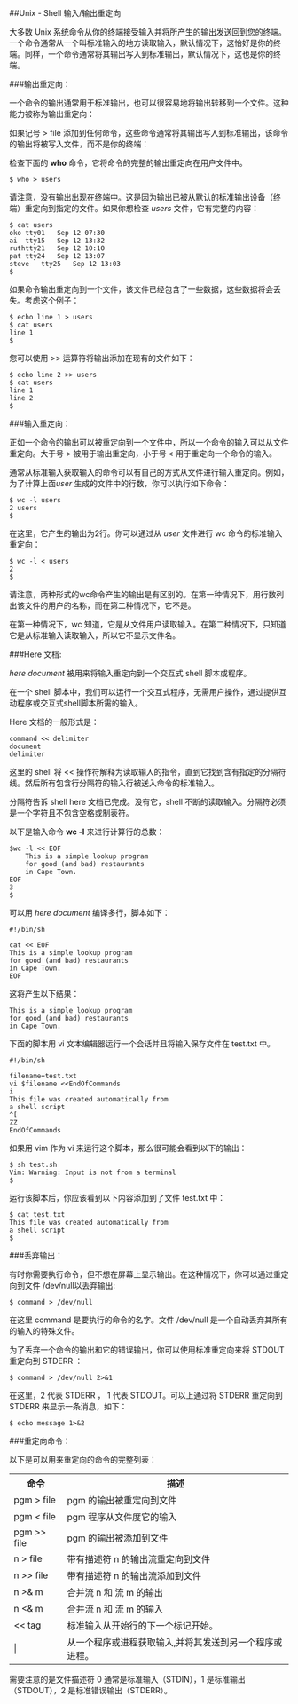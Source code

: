 ##Unix - Shell 输入/输出重定向

 大多数 Unix 系统命令从你的终端接受输入并将所产生的输出发送回​​到您的终端。一个命令通常从一个叫标准输入的地方读取输入，默认情况下，这恰好是你的终端。同样，一个命令通常将其输出写入到标准输出，默认情况下，这也是你的终端。

###输出重定向：

一个命令的输出通常用于标准输出，也可以很容易地将输出转移到一个文件。这种能力被称为输出重定向：

如果记号 > file 添加到任何命令，这些命令通常将其输出写入到标准输出，该命令的输出将被写入文件，而不是你的终端：

检查下面的 **who** 命令，它将命令的完整的输出重定向在用户文件中。

    $ who > users

请注意，没有输出出现在终端中。这是因为输出已被从默认的标准输出设备（终端）重定向到指定的文件。如果你想检查 *users* 文件，它有完整的内容：

    $ cat users
    oko tty01   Sep 12 07:30
    ai  tty15   Sep 12 13:32
    ruthtty21   Sep 12 10:10
    pat tty24   Sep 12 13:07
    steve   tty25   Sep 12 13:03
    $

如果命令输出重定向到一个文件，该文件已经包含了一些数据，这些数据将会丢失。考虑这个例子：

    $ echo line 1 > users
    $ cat users
    line 1
    $

您可以使用 >> 运算符将输出添加在现有的文件如下：

    $ echo line 2 >> users
    $ cat users
    line 1
    line 2
    $

###输入重定向：

正如一个命令的输出可以被重定向到一个文件中，所以一个命令的输入可以从文件重定向。大于号 > 被用于输出重定向，小于号 < 用于重定向一个命令的输入。

通常从标准输入获取输入的命令可以有自己的方式从文件进行输入重定向。例如，为了计算上面*user* 生成的文件中的行数，你可以执行如下命令：

    $ wc -l users
    2 users
    $

在这里，它产生的输出为2行。你可以通过从 *user* 文件进行 wc 命令的标准输入重定向：

    $ wc -l < users
    2
    $

请注意，两种形式的wc命令产生的输出是有区别的。在第一种情况下，用行数列出该文件的用户的名称，而在第二种情况下，它不是。

在第一种情况下，wc 知道，它是从文件用户读取输入。在第二种情况下，只知道它是从标准输入读取输入，所以它不显示文件名。

###Here 文档:

 *here document*  被用来将输入重定向到一个交互式 shell 脚本或程序。

在一个 shell 脚本中，我们可以运行一个交互式程序，无需用户操作，通过提供互动程序或交互式shell脚本所需的输入。

Here 文档的一般形式是：

    command << delimiter
    document
    delimiter

这里的 shell 将 << 操作符解释为读取输入的指令，直到它找到含有指定的分隔符线。然后所有包含行分隔符的输入行被送入命令的标准输入。

分隔符告诉 shell here 文档已完成。没有它，shell 不断的读取输入。分隔符必须是一个字符且不包含空格或制表符。

以下是输入命令 **wc -l**  来进行计算行的总数：

    $wc -l << EOF
    	This is a simple lookup program 
    	for good (and bad) restaurants
    	in Cape Town.
    EOF
    3
    $

可以用 *here document* 编译多行，脚本如下：

    #!/bin/sh
    
    cat << EOF
    This is a simple lookup program 
    for good (and bad) restaurants
    in Cape Town.
    EOF	

这将产生以下结果：

    This is a simple lookup program
    for good (and bad) restaurants
    in Cape Town.

下面的脚本用 vi 文本编辑器运行一个会话并且将输入保存文件在 test.txt 中。

    #!/bin/sh
    
    filename=test.txt
    vi $filename <<EndOfCommands
    i
    This file was created automatically from
    a shell script
    ^[
    ZZ
    EndOfCommands

如果用 vim 作为 vi 来运行这个脚本，那么很可能会看到以下的输出：

    $ sh test.sh
    Vim: Warning: Input is not from a terminal
    $

运行该脚本后，你应该看到以下内容添加到了文件 test.txt 中：

    $ cat test.txt
    This file was created automatically from
    a shell script
    $

###丢弃输出：

有时你需要执行命令，但不想在屏幕上显示输出。在这种情况下，你可以通过重定向到文件 /dev/null以丢弃输出:

    $ command > /dev/null

在这里 command 是要执行的命令的名字。文件 /dev/null 是一个自动丢弃其所有的输入的特殊文件。

为了丢弃一个命令的输出和它的错误输出，你可以使用标准重定向来将 STDOUT 重定向到 STDERR ：

    $ command > /dev/null 2>&1

在这里，2 代表 STDERR ， 1 代表 STDOUT。可以上通过将 STDERR 重定向到 STDERR 来显示一条消息，如下：

    $ echo message 1>&2

###重定向命令：

以下是可以用来重定向的命令的完整列表：

<table>
	<tr><th>命令</th><th>描述</th></tr>
	<tr><td>pgm > file</td><td>pgm 的输出被重定向到文件</td></tr>
	<tr><td>pgm < file</td><td>pgm 程序从文件度它的输入</td></tr>
	<tr><td>pgm >> file</td><td>pgm 的输出被添加到文件</td></tr>
	<tr><td>n > file</td><td>带有描述符 n 的输出流重定向到文件</td></tr>
	<tr><td>n >> file</td><td>带有描述符 n 的输出流添加到文件</td></tr>
	<tr><td>n >& m</td><td>合并流 n 和 流 m 的输出</td></tr>
	<tr><td>n <& m</td><td>合并流 n 和 流 m 的输入</td></tr>
	<tr><td><< tag </td><td>标准输入从开始行的下一个标记开始。</td></tr>
	<tr><td>|</td><td>从一个程序或进程获取输入,并将其发送到另一个程序或进程。</td></tr>
</table>


需要注意的是文件描述符 0 通常是标准输入（STDIN），1 是标准输出（STDOUT），2 是标准错误输出（STDERR）。